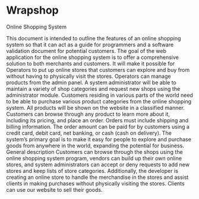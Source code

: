 # Wrapshop
Online Shopping System 
  
  
This document is intended to outline the features of an online shopping system so that it can act as a guide for programmers and a software validation document for potential customers. The goal of the web application for the online shopping system is to offer a comprehensive solution to both merchants and customers.
It will make it possible for Operators to put up online stores that customers can explore and buy from without having to physically visit the stores. Operators can manage products from the admin panel.
A system administrator will be able to maintain a variety of shop categories and request new shops using the administrator module.
Customers residing in various parts of the world need to be able to purchase various product categories from the online shopping system. All products will be shown on the website in a classified manner. Customers can browse through any product to learn more about it, including its pricing, and place an order. Orders must include shipping and billing information. The order amount can be paid for by customers using a credit card, debit card, net banking, or cash (cash on delivery).
The system’s primary goal is to make it easy for people to explore and purchase goods from anywhere in the world, expanding the potential for business.
General description
Customers can browse through the shops using the online shopping system program, vendors can build up their own online stores, and system administrators can accept or deny requests to add new stores and keep lists of store categories. Additionally, the developer is creating an online store to handle the merchandise in the stores and assist clients in making purchases without physically visiting the stores. Clients can use our website to sell their goods.
